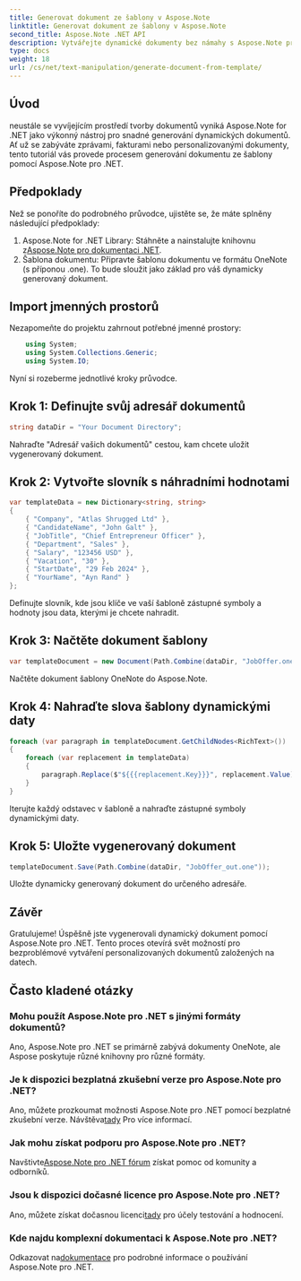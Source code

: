 ```yaml
---
title: Generovat dokument ze šablony v Aspose.Note
linktitle: Generovat dokument ze šablony v Aspose.Note
second_title: Aspose.Note .NET API
description: Vytvářejte dynamické dokumenty bez námahy s Aspose.Note pro .NET. Postupujte podle našeho podrobného průvodce vytvářením personalizovaných dokumentů založených na datech.
type: docs
weight: 18
url: /cs/net/text-manipulation/generate-document-from-template/
---
```

## Úvod
neustále se vyvíjejícím prostředí tvorby dokumentů vyniká Aspose.Note for .NET jako výkonný nástroj pro snadné generování dynamických dokumentů. Ať už se zabýváte zprávami, fakturami nebo personalizovanými dokumenty, tento tutoriál vás provede procesem generování dokumentu ze šablony pomocí Aspose.Note pro .NET.
## Předpoklady
Než se ponoříte do podrobného průvodce, ujistěte se, že máte splněny následující předpoklady:
1.  Aspose.Note for .NET Library: Stáhněte a nainstalujte knihovnu z[Aspose.Note pro dokumentaci .NET](https://reference.aspose.com/note/net/).
2. Šablona dokumentu: Připravte šablonu dokumentu ve formátu OneNote (s příponou .one). To bude sloužit jako základ pro váš dynamicky generovaný dokument.
## Import jmenných prostorů
Nezapomeňte do projektu zahrnout potřebné jmenné prostory:
```csharp
    using System;
    using System.Collections.Generic;
    using System.IO;
```
Nyní si rozeberme jednotlivé kroky průvodce.
## Krok 1: Definujte svůj adresář dokumentů
```csharp
string dataDir = "Your Document Directory";
```
Nahraďte "Adresář vašich dokumentů" cestou, kam chcete uložit vygenerovaný dokument.
## Krok 2: Vytvořte slovník s náhradními hodnotami
```csharp
var templateData = new Dictionary<string, string>
{
    { "Company", "Atlas Shrugged Ltd" },
    { "CandidateName", "John Galt" },
    { "JobTitle", "Chief Entrepreneur Officer" },
    { "Department", "Sales" },
    { "Salary", "123456 USD" },
    { "Vacation", "30" },
    { "StartDate", "29 Feb 2024" },
    { "YourName", "Ayn Rand" }
};
```
Definujte slovník, kde jsou klíče ve vaší šabloně zástupné symboly a hodnoty jsou data, kterými je chcete nahradit.

## Krok 3: Načtěte dokument šablony
```csharp
var templateDocument = new Document(Path.Combine(dataDir, "JobOffer.one"));
```
Načtěte dokument šablony OneNote do Aspose.Note.

## Krok 4: Nahraďte slova šablony dynamickými daty
```csharp
foreach (var paragraph in templateDocument.GetChildNodes<RichText>())
{
    foreach (var replacement in templateData)
    {
        paragraph.Replace($"${{{replacement.Key}}}", replacement.Value);
    }
}
```
Iterujte každý odstavec v šabloně a nahraďte zástupné symboly dynamickými daty.

## Krok 5: Uložte vygenerovaný dokument
```csharp
templateDocument.Save(Path.Combine(dataDir, "JobOffer_out.one"));
```
Uložte dynamicky generovaný dokument do určeného adresáře.

## Závěr
Gratulujeme! Úspěšně jste vygenerovali dynamický dokument pomocí Aspose.Note pro .NET. Tento proces otevírá svět možností pro bezproblémové vytváření personalizovaných dokumentů založených na datech.

## Často kladené otázky
### Mohu použít Aspose.Note pro .NET s jinými formáty dokumentů?
Ano, Aspose.Note pro .NET se primárně zabývá dokumenty OneNote, ale Aspose poskytuje různé knihovny pro různé formáty.
### Je k dispozici bezplatná zkušební verze pro Aspose.Note pro .NET?
Ano, můžete prozkoumat možnosti Aspose.Note pro .NET pomocí bezplatné zkušební verze. Návštěva[tady](https://releases.aspose.com/) Pro více informací.
### Jak mohu získat podporu pro Aspose.Note pro .NET?
 Navštivte[Aspose.Note pro .NET fórum](https://forum.aspose.com/c/note/28) získat pomoc od komunity a odborníků.
### Jsou k dispozici dočasné licence pro Aspose.Note pro .NET?
 Ano, můžete získat dočasnou licenci[tady](https://purchase.aspose.com/temporary-license/) pro účely testování a hodnocení.
### Kde najdu komplexní dokumentaci k Aspose.Note pro .NET?
 Odkazovat na[dokumentace](https://reference.aspose.com/note/net/) pro podrobné informace o používání Aspose.Note pro .NET.